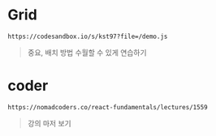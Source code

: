 # Grid
```
https://codesandbox.io/s/kst97?file=/demo.js
```
> 중요, 배치 방법 수월할 수 있게 연습하기

# coder
```
https://nomadcoders.co/react-fundamentals/lectures/1559
```
> 강의 마저 보기